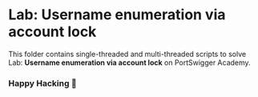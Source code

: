 # Lab: Username enumeration via account lock
This folder contains single-threaded and multi-threaded scripts to solve Lab: **Username enumeration via account lock** on PortSwigger Academy.

### Happy Hacking 👾
